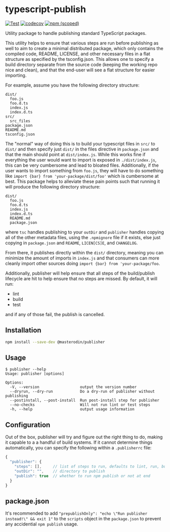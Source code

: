 # typescript-publish

[![Test](https://github.com/MasterOdin/publisher/workflows/Test/badge.svg?branch=master)](https://github.com/MasterOdin/publisher/actions?query=workflow%3ATest+branch%3Amaster)
[![codecov](https://codecov.io/gh/MasterOdin/publisher/branch/master/graph/badge.svg)](https://codecov.io/gh/MasterOdin/publisher)
[![npm (scoped)](https://img.shields.io/npm/v/@masterodin/publisher)](https://npmjs.com/package/@masterodin/publisher)

Utility package to handle publishing standard TypeScript packages.

This utility helps to ensure that various steps are run before publishing as well to aim to create a minimal
distributed package, which only contains the compiled code, README, LICENSE, and other necessary files in a
flat structure as specified by the tsconfig.json. This allows one to specify a build directory separate from
the source code (keeping the working repo nice and clean), and that the end-user will see a flat structure for
easier importing.

For example, assume you have the following directory structure:

```text
dist/
  foo.js
  foo.d.ts
  index.js
  index.d.ts
src/
  src_files
package.json
README.md
tsconfig.json
```

The "normal" way of doing this is to build your typescript files in `src/` to `dist/` and then specify just `dist/`
in the files directive in `package.json` and that the main should point at `dist/index.js`. While this works fine if
everything the user would want to import is exposed in `./dist/index.js`, this can be very cumbersome and lead to
bloated files. Additionally, if the user wants to import something from `foo.js`, they will have to do something like
`import {bar} from 'your-package/dist/foo'` which is cumbersome at best. This package helps to alleviate these pain
points such that running it will produce the following directory structure:

```text
dist/
  foo.js
  foo.d.ts
  index.js
  index.d.ts
  README.md
  package.json
```

where `tsc` handles publishing to your `outDir` and `publisher` handles copying all of the other metadata files, using
the `.npmignore` file if it exists, else just copying in `package.json` and `README`, `LICEN[CS]E`, and `CHANGELOG`.

From there, it publishes directly within the `dist/` directory, meaning you can minimize the amount of imports in `index.js`
and that consumers can more cleanly import other sources doing `import {bar} from 'your-package/foo`.

Additionally, publisher will help ensure that all steps of the build/publish lifecycle are hit to help ensure
that no steps are missed. By default, it will run:
* lint
* build
* test

and if any of those fail, the publish is cancelled.

## Installation

```bash
npm install --save-dev @masterodin/publisher
```

## Usage

```text
$ publisher --help
Usage: publisher [options]

Options:
  -V, --version                  output the version number
  --dryrun, --dry-run            Do a dry-run of publisher without publishing
  --postinstall, --post-install  Run post-install step for publisher
  --no-checks                    Will not run lint or test steps
  -h, --help                     output usage information
```

## Configuration

Out of the box, publisher will try and figure out the right thing to do, making it capable to a
a handful of build systems. If it cannot determine things automatically, you can specify the following
within a `.publisherrc` file:

```javascript
{
  "publisher": {
    "steps": [],     // list of steps to run, defaults to lint, run, build
    "outDir": "",    // directory to publish
    "publish": true  // whether to run npm publish or not at end
  }
}
```

## package.json

It's recommended to add `"prepublishOnly": "echo \"Run publisher instead!\" && exit 1"` to the
`scripts` object in the `package.json` to prevent any accidential `npm publish` usage.
